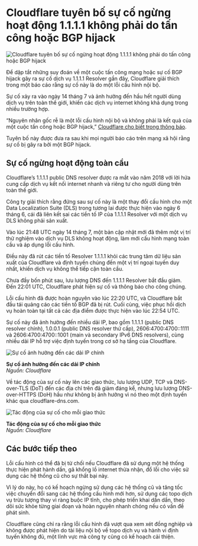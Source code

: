 # Cloudflare tuyên bố sự cố ngừng hoạt động 1.1.1.1 không phải do tấn công hoặc BGP hijack

![Cloudflare tuyên bố sự cố ngừng hoạt động 1.1.1.1 không phải do tấn công hoặc BGP hijack](https://www.bleepstatic.com/content/hl-images/2025/06/12/Cloudflare.jpg)

Để dập tắt những suy đoán về một cuộc tấn công mạng hoặc sự cố BGP hijack gây ra sự cố dịch vụ 1.1.1.1 Resolver gần đây, Cloudflare giải thích trong một báo cáo rằng sự cố này là do một lỗi cấu hình nội bộ.

Sự cố xảy ra vào ngày 14 tháng 7 và ảnh hưởng đến hầu hết người dùng dịch vụ trên toàn thế giới, khiến các dịch vụ internet không khả dụng trong nhiều trường hợp.

“Nguyên nhân gốc rễ là một lỗi cấu hình nội bộ và không phải là kết quả của một cuộc tấn công hoặc BGP hijack,” [Cloudflare cho biết trong thông báo](https://blog.cloudflare.com/cloudflare-1-1-1-1-incident-on-july-14-2025/).

Tuyên bố này được đưa ra sau khi mọi người báo cáo trên mạng xã hội rằng sự cố bị gây ra bởi một BGP hijack.

## Sự cố ngừng hoạt động toàn cầu

Cloudflare’s 1.1.1.1 public DNS resolver được ra mắt vào năm 2018 với lời hứa cung cấp dịch vụ kết nối internet nhanh và riêng tư cho người dùng trên toàn thế giới.

Công ty giải thích rằng đứng sau sự cố này là một thay đổi cấu hình cho một Data Localization Suite (DLS) trong tương lai được thực hiện vào ngày 6 tháng 6, cái đã liên kết sai các tiền tố IP của 1.1.1.1 Resolver với một dịch vụ DLS không phải sản xuất.

Vào lúc 21:48 UTC ngày 14 tháng 7, một bản cập nhật mới đã thêm một vị trí thử nghiệm vào dịch vụ DLS không hoạt động, làm mới cấu hình mạng toàn cầu và áp dụng lỗi cấu hình.

Điều này đã rút các tiền tố Resolver 1.1.1.1 khỏi các trung tâm dữ liệu sản xuất của Cloudflare và định tuyến chúng đến một vị trí ngoại tuyến duy nhất, khiến dịch vụ không thể tiếp cận toàn cầu.

Chưa đầy bốn phút sau, lưu lượng DNS đến 1.1.1.1 Resolver bắt đầu giảm. Đến 22:01 UTC, Cloudflare phát hiện sự cố và thông báo cho công chúng.

Lỗi cấu hình đã được hoàn nguyên vào lúc 22:20 UTC, và Cloudflare bắt đầu tái quảng cáo các tiền tố BGP đã bị rút. Cuối cùng, việc phục hồi dịch vụ hoàn toàn tại tất cả các địa điểm được thực hiện vào lúc 22:54 UTC.

Sự cố này đã ảnh hưởng đến nhiều dải IP, bao gồm 1.1.1.1 (public DNS resolver chính), 1.0.0.1 (public DNS resolver thứ cấp), 2606:4700:4700::1111 và 2606:4700:4700::1001 (main và secondary IPv6 DNS resolvers), cùng nhiều dải IP hỗ trợ việc định tuyến trong cơ sở hạ tầng của Cloudflare.

![Sự cố ảnh hưởng đến các dải IP chính](https://www.bleepstatic.com/images/news/u/1220909/2025/July/ip-ranges.jpg)

**Sự cố ảnh hưởng đến các dải IP chính**  
_Nguồn: Cloudflare_

Về tác động của sự cố này lên các giao thức, lưu lượng UDP, TCP và DNS-over-TLS (DoT) đến các địa chỉ trên đã giảm đáng kể, nhưng lưu lượng DNS-over-HTTPS (DoH) hầu như không bị ảnh hưởng vì nó theo một định tuyến khác qua cloudflare-dns.com.

![Tác động của sự cố cho mỗi giao thức](https://www.bleepstatic.com/images/news/u/1220909/2025/July/protocol.jpg)

**Tác động của sự cố cho mỗi giao thức**  
_Nguồn: Cloudflare_

## Các bước tiếp theo

Lỗi cấu hình có thể đã bị từ chối nếu Cloudflare đã sử dụng một hệ thống thực hiện phát hành dần, gã khổng lồ internet thừa nhận, đổ lỗi cho việc sử dụng các hệ thống cũ cho sự thất bại này.

Vì lý do này, họ có kế hoạch ngừng sử dụng các hệ thống cũ và tăng tốc việc chuyển đổi sang các hệ thống cấu hình mới hơn, sử dụng các topo dịch vụ trừu tượng thay vì ràng buộc IP tĩnh, cho phép triển khai dần dần, theo dõi sức khỏe từng giai đoạn và hoàn nguyên nhanh chóng nếu có vấn đề phát sinh.

Cloudflare cũng chỉ ra rằng lỗi cấu hình đã vượt qua xem xét đồng nghiệp và không được phát hiện do tài liệu nội bộ về topo dịch vụ và hành vi định tuyến không đủ, một lĩnh vực mà công ty cũng có kế hoạch cải thiện.
